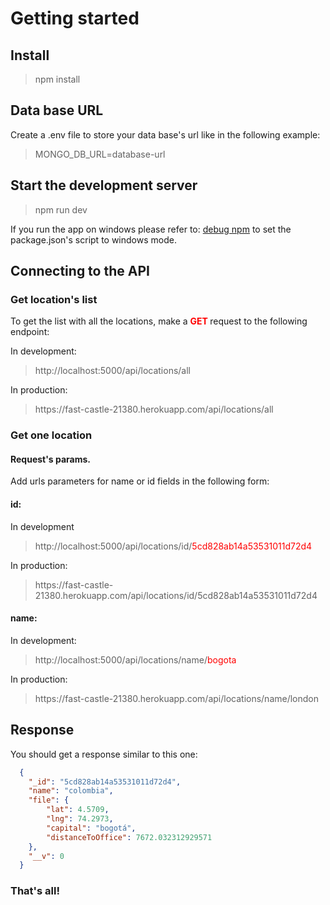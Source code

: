 # Getting started
## Install
> npm install

## Data base URL
Create a .env file to store your data base's url like in the following example:
> MONGO_DB_URL=database-url

## Start the development server
> npm run dev

If you run the app on windows please refer to: [debug npm](https://www.npmjs.com/package/debug) to set the package.json's script to windows mode.

## Connecting to the API
### Get location's list
To get the list with all the locations, make a <span style="color:red; font-weight:bold">GET </span> request to the following endpoint:

In development:

> http<nolink>://localhost:5000/api/locations/all

In production:
> https<nolink>://fast-castle-21380.herokuapp.com/api/locations/all

### Get one location 
#### Request's params.
Add urls parameters for name or id fields in the following form:

#### id:
In development
> http<nolink>://localhost:5000/api/locations/id/<span style="color:red">5cd828ab14a53531011d72d4</span>

In production:
> https<nolink>://fast-castle-21380.herokuapp.com/api/locations/id/5cd828ab14a53531011d72d4

#### name:

In development:
> http<nolink>://localhost:5000/api/locations/name/<span style="color:red">bogota</span>

In production:

> https<nolink>://fast-castle-21380.herokuapp.com/api/locations/name/london

## Response

You should get a response similar to this one:

```json
  {
    "_id": "5cd828ab14a53531011d72d4",
    "name": "colombia",
    "file": {
        "lat": 4.5709,
        "lng": 74.2973,
        "capital": "bogotá",
        "distanceToOffice": 7672.032312929571
    },
    "__v": 0
  }   
```

### That's all!





